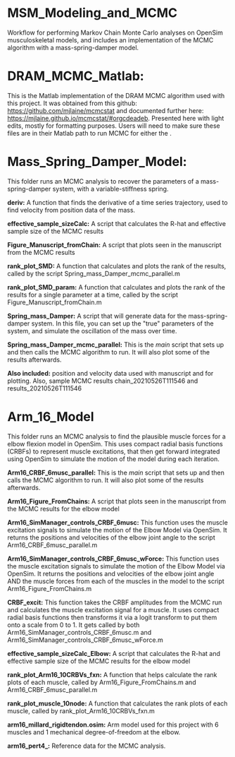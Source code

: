 # MSM_Modeling_and_MCMC
Workflow for performing Markov Chain Monte Carlo analyses on OpenSim musculoskeletal models, and includes an implementation of the MCMC algorithm with a mass-spring-damper model. 

# DRAM_MCMC_Matlab: 
This is the Matlab implementation of the DRAM MCMC algorithm used with this project. It was obtained from this github: https://github.com/mjlaine/mcmcstat and documented further here: https://mjlaine.github.io/mcmcstat/#orgcdeadeb. Presented here with light edits, mostly for formatting purposes. Users will need to make sure these files are in their Matlab path to run MCMC for either the . 

# Mass_Spring_Damper_Model: 
This folder runs an MCMC analysis to recover the parameters of a mass-spring-damper system, with a variable-stiffness spring. 

**deriv:** A function that finds the derivative of a time series trajectory, used to find velocity from position data of the mass. 

**effective_sample_sizeCalc:** A script that calculates the R-hat and effective sample size of the MCMC results 

**Figure_Manuscript_fromChain:** A script that plots seen in the manuscript from the MCMC results 

**rank_plot_SMD:** A function that calculates and plots the rank of the results, called by the script Spring_mass_Damper_mcmc_parallel.m

**rank_plot_SMD_param:** A function that calculates and plots the rank of the results for a single parameter at a time, called by the script Figure_Manuscript_fromChain.m

**Spring_mass_Damper:** A script that will generate data for the mass-spring-damper system. In this file, you can set up the "true" parameters of the system, and simulate the oscillation of the mass over time. 

**Spring_mass_Damper_mcmc_parallel:** This is the _main_ script that sets up and then calls the MCMC algorithm to run. It will also plot some of the results afterwards. 

**Also included:** position and velocity data used with manuscript and for plotting. Also, sample MCMC results chain_20210526T111546 and results_20210526T111546

# Arm_16_Model 
This folder runs an MCMC analysis to find the plausible muscle forces for a elbow flexion model in OpenSim. This uses compact radial basis functions (CRBFs) to represent muscle excitations, that then get forward integrated using OpenSim to simulate the motion of the model during each iteration.  

**Arm16_CRBF_6musc_parallel:** This is the _main_ script that sets up and then calls the MCMC algorithm to run. It will also plot some of the results afterwards. 

**Arm16_Figure_FromChains:** A script that plots seen in the manuscript from the MCMC results for the elbow model 

**Arm16_SimManager_controls_CRBF_6musc:** This function uses the muscle excitation signals to simulate the motion of the Elbow Model via OpenSim. It returns the positions and velocities of the elbow joint angle to the script Arm16_CRBF_6musc_parallel.m

**Arm16_SimManager_controls_CRBF_6musc_wForce:** This function uses the muscle excitation signals to simulate the motion of the Elbow Model via OpenSim. It returns the positions and velocities of the elbow joint angle AND the muscle forces from each of the muscles in the model to the script Arm16_Figure_FromChains.m

**CRBF_excit:** This function takes the CRBF amplitudes from the MCMC run and calculates the muscle excitation signal for a muscle. It uses compact radial basis functions then transforms it via a logit transform to put them onto a scale from 0 to 1. It gets called by both Arm16_SimManager_controls_CRBF_6musc.m and Arm16_SimManager_controls_CRBF_6musc_wForce.m 

**effective_sample_sizeCalc_Elbow:**  A script that calculates the R-hat and effective sample size of the MCMC results for the elbow model

**rank_plot_Arm16_10CRBVs_fxn:** A function that helps calculate the rank plots of each muscle, called by Arm16_Figure_FromChains.m and Arm16_CRBF_6musc_parallel.m

**rank_plot_muscle_10node:** A function that calculates the rank plots of each muscle, called by rank_plot_Arm16_10CRBVs_fxn.m

**arm16_millard_rigidtendon.osim:** Arm model used for this project with 6 muscles and 1 mechanical degree-of-freedom at the elbow. 

**arm16_pert4_:** Reference data for the MCMC analysis. 
